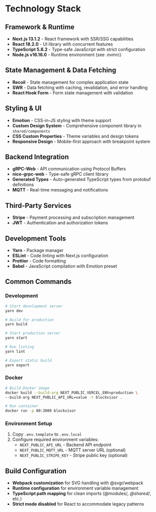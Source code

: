 # Technology Stack

## Framework & Runtime
- **Next.js 13.1.2** - React framework with SSR/SSG capabilities
- **React 18.2.0** - UI library with concurrent features
- **TypeScript 5.8.2** - Type-safe JavaScript with strict configuration
- **Node.js v16.16.0** - Runtime environment (see .nvmrc)

## State Management & Data Fetching
- **Recoil** - State management for complex application state
- **SWR** - Data fetching with caching, revalidation, and error handling
- **React Hook Form** - Form state management with validation

## Styling & UI
- **Emotion** - CSS-in-JS styling with theme support
- **Custom Design System** - Comprehensive component library in `shared/components`
- **CSS Custom Properties** - Theme variables and design tokens
- **Responsive Design** - Mobile-first approach with breakpoint system

## Backend Integration
- **gRPC-Web** - API communication using Protocol Buffers
- **nice-grpc-web** - Type-safe gRPC client library
- **Generated Types** - Auto-generated TypeScript types from protobuf definitions
- **MQTT** - Real-time messaging and notifications

## Third-Party Services
- **Stripe** - Payment processing and subscription management
- **JWT** - Authentication and authorization tokens

## Development Tools
- **Yarn** - Package manager
- **ESLint** - Code linting with Next.js configuration
- **Prettier** - Code formatting
- **Babel** - JavaScript compilation with Emotion preset

## Common Commands

### Development
```bash
# Start development server
yarn dev

# Build for production
yarn build

# Start production server
yarn start

# Run linting
yarn lint

# Export static build
yarn export
```

### Docker
```bash
# Build Docker image
docker build --build-arg NEXT_PUBLIC_VERCEL_ENV=production \
--build-arg NEXT_PUBLIC_API_URL=value -t blockvisor .

# Run container
docker run -p 80:3000 blockvisor
```

### Environment Setup
1. Copy `.env.template` to `.env.local`
2. Configure required environment variables:
   - `NEXT_PUBLIC_API_URL` - Backend API endpoint
   - `NEXT_PUBLIC_MQTT_URL` - MQTT server URL (optional)
   - `NEXT_PUBLIC_STRIPE_KEY` - Stripe public key (optional)

## Build Configuration
- **Webpack customization** for SVG handling with @svgr/webpack
- **Runtime configuration** for environment variable management
- **TypeScript path mapping** for clean imports (@modules/*, @shared/*, etc.)
- **Strict mode disabled** for React to accommodate legacy patterns